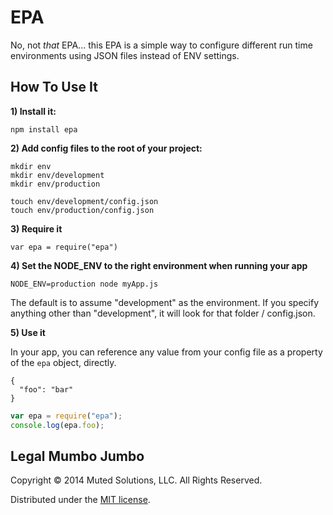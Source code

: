 # EPA

No, not *that* EPA... this EPA is a simple way to configure different run time environments
using JSON files instead of ENV settings.

## How To Use It

**1) Install it:**

`npm install epa`

**2) Add config files to the root of your project:**

```
mkdir env
mkdir env/development
mkdir env/production

touch env/development/config.json
touch env/production/config.json
```

**3) Require it**

`var epa = require("epa")`

**4) Set the NODE_ENV to the right environment when running your app**

`NODE_ENV=production node myApp.js`

The default is to assume "development" as the environment. If you specify anything other
than "development", it will look for that folder / config.json.

**5) Use it**

In your app, you can reference any value from your config file as a property of the `epa`
object, directly.

```
{
  "foo": "bar"
}
```

```js
var epa = require("epa");
console.log(epa.foo);
```

## Legal Mumbo Jumbo

Copyright &copy; 2014 Muted Solutions, LLC. All Rights Reserved.

Distributed under the [MIT license](http://mutedsolutions.mit-license.org).
